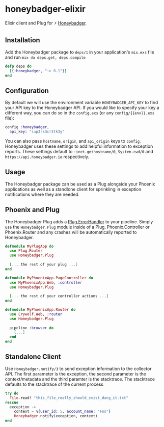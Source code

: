 # honeybadger-elixir

Elixir client and Plug for :zap: [Honeybadger](https://www.honeybadger.io/).

## Installation

Add the Honeybadger package to `deps/1` in your application's `mix.exs` file and run `mix do deps.get, deps.compile`

```elixir
defp deps do
  [{:honeybadger, "~> 0.1"}]
end
```

## Configuration

By default we will use the environment variable `HONEYBADGER_API_KEY` to find your API key to the Honeybadger API. If you would like to specify your key a different way, you can do so in the `config.exs` (or any `config/{{env}}.exs` file):

```elixir
config :honeybadger,
  api_key: "sup3rs3cr3tk3y"
```

You can also pass `hostname`, `origin`, and `api_origin` keys to `config`. Honeybadger uses these settings to add helpful information to exception reports. These settings default to `:inet.gethostname/0`, `System.cwd/0` and `https://api.honeybadger.io` respectively.

## Usage

The Honeybadger package can be used as a Plug alongside your Phoenix applications as well as a standlone client for sprinkling in exception notifications where they are needed.

## Phoenix and Plug

The Honeybadger Plug adds a [Plug.ErrorHandler](https://github.com/elixir-lang/plug/blob/master/lib/plug/error_handler.ex) to your pipeline. Simply `use` the `Honeybadger.Plug` module inside of a Plug, Phoenix.Controller or Phoenix.Router and any crashes will be automatically reported to Honeybadger.

```elixir
defmodule MyPlugApp do
  use Plug.Router
  use Honeybadger.Plug
  
  [... the rest of your plug ...]
end

defmodule MyPhoenixApp.PageController do
  use MyPhoenixApp.Web, :controller
  use Honeybadger.Plug
  
  [... the rest of your controller actions ...]
end

defmodule MyPhoenixApp.Router do
  use Crywolf.Web, :router
  use Honeybadger.Plug
  
  pipeline :browser do
    [...]
  end
end
```

## Standalone Client

Use `Honeybadger.notify/3` to send exception information to the collector API. The first parameter is the exception, the second parameter is the context/metadata and the third paramter is the stacktrace. The stacktrace defaults to the stacktrace of the current process.

```elixir
try do
  File.read! "this_file_really_should_exist_dang_it.txt"
rescue
  exception ->
    context = %{user_id: 5, account_name: "Foo"}
    Honeybadger.notify(exception, context)
end
```